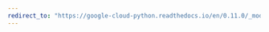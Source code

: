 ```yaml
---
redirect_to: "https://google-cloud-python.readthedocs.io/en/0.11.0/_modules/gcloud/search/document.html"
---
```

